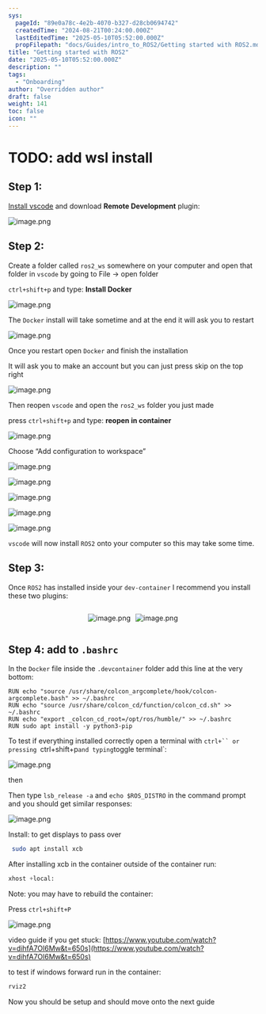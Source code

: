 ```yaml
---
sys:
  pageId: "89e0a78c-4e2b-4070-b327-d28cb0694742"
  createdTime: "2024-08-21T00:24:00.000Z"
  lastEditedTime: "2025-05-10T05:52:00.000Z"
  propFilepath: "docs/Guides/intro_to_ROS2/Getting started with ROS2.md"
title: "Getting started with ROS2"
date: "2025-05-10T05:52:00.000Z"
description: ""
tags:
  - "Onboarding"
author: "Overridden author"
draft: false
weight: 141
toc: false
icon: ""
---
```


# TODO: add wsl install

## Step 1:

[Install vscode](https://code.visualstudio.com/download) and download **Remote Development** plugin:

![image.png](https://prod-files-secure.s3.us-west-2.amazonaws.com/d518164a-d88e-44d1-a4ee-3adb3bd8bce0/efb52993-1881-4a40-b95e-6f020334f022/image.png?X-Amz-Algorithm=AWS4-HMAC-SHA256&X-Amz-Content-Sha256=UNSIGNED-PAYLOAD&X-Amz-Credential=ASIAZI2LB466SDPAUBX3%2F20250514%2Fus-west-2%2Fs3%2Faws4_request&X-Amz-Date=20250514T033430Z&X-Amz-Expires=3600&X-Amz-Security-Token=IQoJb3JpZ2luX2VjEFMaCXVzLXdlc3QtMiJIMEYCIQCBUUlnQp1iadFUBoyC%2FNTrLKSWFhpD4GdSEj87gvAJGwIhALrCrczSeLLqSDyV%2FzNvwOcsOM%2ByHUnm65cUB87KGBXZKogECPz%2F%2F%2F%2F%2F%2F%2F%2F%2F%2FwEQABoMNjM3NDIzMTgzODA1IgwCiFb3TSrA2mv1m48q3APQB0uR0wJch58Y3raco%2F4zPkLZ1P6VSNh5aoDT1K3DXFPgfiBIZt%2FtulyiX%2B5s%2FazlTZewkbF6CofoYCj5tXzg8%2FrDbrxTZoImsZad8BBDFqRNZJxrqAj52UQUS4pSDnm6QTosC6j%2BrXDx7u0rbkvnzgQzvJYnoNYOp1vF8W3y7HC1T6ot9R%2FjO%2FkXsORfHP2x8VvXPQcnnIokZkL8pXVsjufsxCUknDPzVOZfWfnJHN8Pe8nIhEztbuk6jbwtRk2El4cc2HaiixYxgZKtb%2FllOTKk6csCF3XxxEyX409quZVdVrAG9soWUoOeSivW3RQYbczgpj9D1iSsPfzIQRMX%2BeWuHRdqHi7xgmHc9Zk%2BnSz9BRQTQj%2FzH10WjcrqtxOlU2NQ8pDSpnF31CuEX%2FvFH9keKvnWYUfxc9%2FMm4osWJKWJEtCZ24vGG9pb9zAU%2BVjFk3hcdRUh%2FFARWDqUE8Eo7BtJFLu1mKo1O7V4bK0%2BuNiCm207esp328wP7JfiOTRnGjr9WSgCcYN2LyBz9KCfqEQgg9yK9PzqyGw034YrbqYwDI76FilyYfD8MXIvUvjVVPACXGLyTvEZjfq9xLS2Kq32l936z0V2BCf9WiX92iBpGz5Jun%2FUUcBujCkiJDBBjqkAVvim5yoVYcEjYfLEVWpKNz5i%2F4x8fEgikgSMVW4YwOeMj%2FeI3vAQt5307tEfxeldKX5uDYwFVR7iyxQBvYGc4YqtqERHEEAhrVTyTRZcu48cTKEP6QVbBUtE2VMIKyztigXa10KG1XTbgT1WfjIvO0miDnez9s%2B9zhjoNxmUV5dGBpPqvBCntiz55rqvuNcSIOJBuMYVucOuGD13Q121I3QNOJq&X-Amz-Signature=7aff3aa182e209a6e233fd46c0fe9bd1be6f55df7424ef1790811c8b12e143f6&X-Amz-SignedHeaders=host&x-id=GetObject)

## Step 2:

Create a folder called `ros2_ws` somewhere on your computer and open that folder in `vscode` by going to File → open folder 

`ctrl+shift+p` and type: **Install Docker**

![image.png](https://prod-files-secure.s3.us-west-2.amazonaws.com/d518164a-d88e-44d1-a4ee-3adb3bd8bce0/2269dc0e-1cd5-47ff-bceb-c04ad9b2eab0/image.png?X-Amz-Algorithm=AWS4-HMAC-SHA256&X-Amz-Content-Sha256=UNSIGNED-PAYLOAD&X-Amz-Credential=ASIAZI2LB466SDPAUBX3%2F20250514%2Fus-west-2%2Fs3%2Faws4_request&X-Amz-Date=20250514T033430Z&X-Amz-Expires=3600&X-Amz-Security-Token=IQoJb3JpZ2luX2VjEFMaCXVzLXdlc3QtMiJIMEYCIQCBUUlnQp1iadFUBoyC%2FNTrLKSWFhpD4GdSEj87gvAJGwIhALrCrczSeLLqSDyV%2FzNvwOcsOM%2ByHUnm65cUB87KGBXZKogECPz%2F%2F%2F%2F%2F%2F%2F%2F%2F%2FwEQABoMNjM3NDIzMTgzODA1IgwCiFb3TSrA2mv1m48q3APQB0uR0wJch58Y3raco%2F4zPkLZ1P6VSNh5aoDT1K3DXFPgfiBIZt%2FtulyiX%2B5s%2FazlTZewkbF6CofoYCj5tXzg8%2FrDbrxTZoImsZad8BBDFqRNZJxrqAj52UQUS4pSDnm6QTosC6j%2BrXDx7u0rbkvnzgQzvJYnoNYOp1vF8W3y7HC1T6ot9R%2FjO%2FkXsORfHP2x8VvXPQcnnIokZkL8pXVsjufsxCUknDPzVOZfWfnJHN8Pe8nIhEztbuk6jbwtRk2El4cc2HaiixYxgZKtb%2FllOTKk6csCF3XxxEyX409quZVdVrAG9soWUoOeSivW3RQYbczgpj9D1iSsPfzIQRMX%2BeWuHRdqHi7xgmHc9Zk%2BnSz9BRQTQj%2FzH10WjcrqtxOlU2NQ8pDSpnF31CuEX%2FvFH9keKvnWYUfxc9%2FMm4osWJKWJEtCZ24vGG9pb9zAU%2BVjFk3hcdRUh%2FFARWDqUE8Eo7BtJFLu1mKo1O7V4bK0%2BuNiCm207esp328wP7JfiOTRnGjr9WSgCcYN2LyBz9KCfqEQgg9yK9PzqyGw034YrbqYwDI76FilyYfD8MXIvUvjVVPACXGLyTvEZjfq9xLS2Kq32l936z0V2BCf9WiX92iBpGz5Jun%2FUUcBujCkiJDBBjqkAVvim5yoVYcEjYfLEVWpKNz5i%2F4x8fEgikgSMVW4YwOeMj%2FeI3vAQt5307tEfxeldKX5uDYwFVR7iyxQBvYGc4YqtqERHEEAhrVTyTRZcu48cTKEP6QVbBUtE2VMIKyztigXa10KG1XTbgT1WfjIvO0miDnez9s%2B9zhjoNxmUV5dGBpPqvBCntiz55rqvuNcSIOJBuMYVucOuGD13Q121I3QNOJq&X-Amz-Signature=e75dce03c18acf4114465d5152786271fee5a5f44a821f9f38618f6b1ad80a6e&X-Amz-SignedHeaders=host&x-id=GetObject)

The `Docker` install will take sometime and at the end it will ask you to restart

![image.png](https://prod-files-secure.s3.us-west-2.amazonaws.com/d518164a-d88e-44d1-a4ee-3adb3bd8bce0/ed233f78-be33-4b1f-b89c-9c346c0e961e/image.png?X-Amz-Algorithm=AWS4-HMAC-SHA256&X-Amz-Content-Sha256=UNSIGNED-PAYLOAD&X-Amz-Credential=ASIAZI2LB466SDPAUBX3%2F20250514%2Fus-west-2%2Fs3%2Faws4_request&X-Amz-Date=20250514T033430Z&X-Amz-Expires=3600&X-Amz-Security-Token=IQoJb3JpZ2luX2VjEFMaCXVzLXdlc3QtMiJIMEYCIQCBUUlnQp1iadFUBoyC%2FNTrLKSWFhpD4GdSEj87gvAJGwIhALrCrczSeLLqSDyV%2FzNvwOcsOM%2ByHUnm65cUB87KGBXZKogECPz%2F%2F%2F%2F%2F%2F%2F%2F%2F%2FwEQABoMNjM3NDIzMTgzODA1IgwCiFb3TSrA2mv1m48q3APQB0uR0wJch58Y3raco%2F4zPkLZ1P6VSNh5aoDT1K3DXFPgfiBIZt%2FtulyiX%2B5s%2FazlTZewkbF6CofoYCj5tXzg8%2FrDbrxTZoImsZad8BBDFqRNZJxrqAj52UQUS4pSDnm6QTosC6j%2BrXDx7u0rbkvnzgQzvJYnoNYOp1vF8W3y7HC1T6ot9R%2FjO%2FkXsORfHP2x8VvXPQcnnIokZkL8pXVsjufsxCUknDPzVOZfWfnJHN8Pe8nIhEztbuk6jbwtRk2El4cc2HaiixYxgZKtb%2FllOTKk6csCF3XxxEyX409quZVdVrAG9soWUoOeSivW3RQYbczgpj9D1iSsPfzIQRMX%2BeWuHRdqHi7xgmHc9Zk%2BnSz9BRQTQj%2FzH10WjcrqtxOlU2NQ8pDSpnF31CuEX%2FvFH9keKvnWYUfxc9%2FMm4osWJKWJEtCZ24vGG9pb9zAU%2BVjFk3hcdRUh%2FFARWDqUE8Eo7BtJFLu1mKo1O7V4bK0%2BuNiCm207esp328wP7JfiOTRnGjr9WSgCcYN2LyBz9KCfqEQgg9yK9PzqyGw034YrbqYwDI76FilyYfD8MXIvUvjVVPACXGLyTvEZjfq9xLS2Kq32l936z0V2BCf9WiX92iBpGz5Jun%2FUUcBujCkiJDBBjqkAVvim5yoVYcEjYfLEVWpKNz5i%2F4x8fEgikgSMVW4YwOeMj%2FeI3vAQt5307tEfxeldKX5uDYwFVR7iyxQBvYGc4YqtqERHEEAhrVTyTRZcu48cTKEP6QVbBUtE2VMIKyztigXa10KG1XTbgT1WfjIvO0miDnez9s%2B9zhjoNxmUV5dGBpPqvBCntiz55rqvuNcSIOJBuMYVucOuGD13Q121I3QNOJq&X-Amz-Signature=374702ab643d890802e0a29071392133d3a08f460610a05f716c5c4b7a3ceb53&X-Amz-SignedHeaders=host&x-id=GetObject)

Once you restart open `Docker` and finish the installation

It will ask you to make an account but you can just press skip on the top right

![image.png](https://prod-files-secure.s3.us-west-2.amazonaws.com/d518164a-d88e-44d1-a4ee-3adb3bd8bce0/21010ad9-1659-4fd9-9f59-9932a09b2a3d/image.png?X-Amz-Algorithm=AWS4-HMAC-SHA256&X-Amz-Content-Sha256=UNSIGNED-PAYLOAD&X-Amz-Credential=ASIAZI2LB466SDPAUBX3%2F20250514%2Fus-west-2%2Fs3%2Faws4_request&X-Amz-Date=20250514T033430Z&X-Amz-Expires=3600&X-Amz-Security-Token=IQoJb3JpZ2luX2VjEFMaCXVzLXdlc3QtMiJIMEYCIQCBUUlnQp1iadFUBoyC%2FNTrLKSWFhpD4GdSEj87gvAJGwIhALrCrczSeLLqSDyV%2FzNvwOcsOM%2ByHUnm65cUB87KGBXZKogECPz%2F%2F%2F%2F%2F%2F%2F%2F%2F%2FwEQABoMNjM3NDIzMTgzODA1IgwCiFb3TSrA2mv1m48q3APQB0uR0wJch58Y3raco%2F4zPkLZ1P6VSNh5aoDT1K3DXFPgfiBIZt%2FtulyiX%2B5s%2FazlTZewkbF6CofoYCj5tXzg8%2FrDbrxTZoImsZad8BBDFqRNZJxrqAj52UQUS4pSDnm6QTosC6j%2BrXDx7u0rbkvnzgQzvJYnoNYOp1vF8W3y7HC1T6ot9R%2FjO%2FkXsORfHP2x8VvXPQcnnIokZkL8pXVsjufsxCUknDPzVOZfWfnJHN8Pe8nIhEztbuk6jbwtRk2El4cc2HaiixYxgZKtb%2FllOTKk6csCF3XxxEyX409quZVdVrAG9soWUoOeSivW3RQYbczgpj9D1iSsPfzIQRMX%2BeWuHRdqHi7xgmHc9Zk%2BnSz9BRQTQj%2FzH10WjcrqtxOlU2NQ8pDSpnF31CuEX%2FvFH9keKvnWYUfxc9%2FMm4osWJKWJEtCZ24vGG9pb9zAU%2BVjFk3hcdRUh%2FFARWDqUE8Eo7BtJFLu1mKo1O7V4bK0%2BuNiCm207esp328wP7JfiOTRnGjr9WSgCcYN2LyBz9KCfqEQgg9yK9PzqyGw034YrbqYwDI76FilyYfD8MXIvUvjVVPACXGLyTvEZjfq9xLS2Kq32l936z0V2BCf9WiX92iBpGz5Jun%2FUUcBujCkiJDBBjqkAVvim5yoVYcEjYfLEVWpKNz5i%2F4x8fEgikgSMVW4YwOeMj%2FeI3vAQt5307tEfxeldKX5uDYwFVR7iyxQBvYGc4YqtqERHEEAhrVTyTRZcu48cTKEP6QVbBUtE2VMIKyztigXa10KG1XTbgT1WfjIvO0miDnez9s%2B9zhjoNxmUV5dGBpPqvBCntiz55rqvuNcSIOJBuMYVucOuGD13Q121I3QNOJq&X-Amz-Signature=72a9b51ee3e6ed7a758b5a23c92a72f7edaf57c1eaae5240abf15e4241bb1612&X-Amz-SignedHeaders=host&x-id=GetObject)

Then reopen `vscode` and open the `ros2_ws` folder you just made

press `ctrl+shift+p` and type: **reopen in container**

![image.png](https://prod-files-secure.s3.us-west-2.amazonaws.com/d518164a-d88e-44d1-a4ee-3adb3bd8bce0/4e93b8c2-41ad-488c-8095-c74205196118/image.png?X-Amz-Algorithm=AWS4-HMAC-SHA256&X-Amz-Content-Sha256=UNSIGNED-PAYLOAD&X-Amz-Credential=ASIAZI2LB466SDPAUBX3%2F20250514%2Fus-west-2%2Fs3%2Faws4_request&X-Amz-Date=20250514T033430Z&X-Amz-Expires=3600&X-Amz-Security-Token=IQoJb3JpZ2luX2VjEFMaCXVzLXdlc3QtMiJIMEYCIQCBUUlnQp1iadFUBoyC%2FNTrLKSWFhpD4GdSEj87gvAJGwIhALrCrczSeLLqSDyV%2FzNvwOcsOM%2ByHUnm65cUB87KGBXZKogECPz%2F%2F%2F%2F%2F%2F%2F%2F%2F%2FwEQABoMNjM3NDIzMTgzODA1IgwCiFb3TSrA2mv1m48q3APQB0uR0wJch58Y3raco%2F4zPkLZ1P6VSNh5aoDT1K3DXFPgfiBIZt%2FtulyiX%2B5s%2FazlTZewkbF6CofoYCj5tXzg8%2FrDbrxTZoImsZad8BBDFqRNZJxrqAj52UQUS4pSDnm6QTosC6j%2BrXDx7u0rbkvnzgQzvJYnoNYOp1vF8W3y7HC1T6ot9R%2FjO%2FkXsORfHP2x8VvXPQcnnIokZkL8pXVsjufsxCUknDPzVOZfWfnJHN8Pe8nIhEztbuk6jbwtRk2El4cc2HaiixYxgZKtb%2FllOTKk6csCF3XxxEyX409quZVdVrAG9soWUoOeSivW3RQYbczgpj9D1iSsPfzIQRMX%2BeWuHRdqHi7xgmHc9Zk%2BnSz9BRQTQj%2FzH10WjcrqtxOlU2NQ8pDSpnF31CuEX%2FvFH9keKvnWYUfxc9%2FMm4osWJKWJEtCZ24vGG9pb9zAU%2BVjFk3hcdRUh%2FFARWDqUE8Eo7BtJFLu1mKo1O7V4bK0%2BuNiCm207esp328wP7JfiOTRnGjr9WSgCcYN2LyBz9KCfqEQgg9yK9PzqyGw034YrbqYwDI76FilyYfD8MXIvUvjVVPACXGLyTvEZjfq9xLS2Kq32l936z0V2BCf9WiX92iBpGz5Jun%2FUUcBujCkiJDBBjqkAVvim5yoVYcEjYfLEVWpKNz5i%2F4x8fEgikgSMVW4YwOeMj%2FeI3vAQt5307tEfxeldKX5uDYwFVR7iyxQBvYGc4YqtqERHEEAhrVTyTRZcu48cTKEP6QVbBUtE2VMIKyztigXa10KG1XTbgT1WfjIvO0miDnez9s%2B9zhjoNxmUV5dGBpPqvBCntiz55rqvuNcSIOJBuMYVucOuGD13Q121I3QNOJq&X-Amz-Signature=7732a89b1c320c9689800520f39ff9deae28e92d73ff158066bf4f89577927e9&X-Amz-SignedHeaders=host&x-id=GetObject)

Choose “Add configuration to workspace”

![image.png](https://prod-files-secure.s3.us-west-2.amazonaws.com/d518164a-d88e-44d1-a4ee-3adb3bd8bce0/9560b282-5060-4989-ba37-97e7b2c22476/image.png?X-Amz-Algorithm=AWS4-HMAC-SHA256&X-Amz-Content-Sha256=UNSIGNED-PAYLOAD&X-Amz-Credential=ASIAZI2LB466SDPAUBX3%2F20250514%2Fus-west-2%2Fs3%2Faws4_request&X-Amz-Date=20250514T033430Z&X-Amz-Expires=3600&X-Amz-Security-Token=IQoJb3JpZ2luX2VjEFMaCXVzLXdlc3QtMiJIMEYCIQCBUUlnQp1iadFUBoyC%2FNTrLKSWFhpD4GdSEj87gvAJGwIhALrCrczSeLLqSDyV%2FzNvwOcsOM%2ByHUnm65cUB87KGBXZKogECPz%2F%2F%2F%2F%2F%2F%2F%2F%2F%2FwEQABoMNjM3NDIzMTgzODA1IgwCiFb3TSrA2mv1m48q3APQB0uR0wJch58Y3raco%2F4zPkLZ1P6VSNh5aoDT1K3DXFPgfiBIZt%2FtulyiX%2B5s%2FazlTZewkbF6CofoYCj5tXzg8%2FrDbrxTZoImsZad8BBDFqRNZJxrqAj52UQUS4pSDnm6QTosC6j%2BrXDx7u0rbkvnzgQzvJYnoNYOp1vF8W3y7HC1T6ot9R%2FjO%2FkXsORfHP2x8VvXPQcnnIokZkL8pXVsjufsxCUknDPzVOZfWfnJHN8Pe8nIhEztbuk6jbwtRk2El4cc2HaiixYxgZKtb%2FllOTKk6csCF3XxxEyX409quZVdVrAG9soWUoOeSivW3RQYbczgpj9D1iSsPfzIQRMX%2BeWuHRdqHi7xgmHc9Zk%2BnSz9BRQTQj%2FzH10WjcrqtxOlU2NQ8pDSpnF31CuEX%2FvFH9keKvnWYUfxc9%2FMm4osWJKWJEtCZ24vGG9pb9zAU%2BVjFk3hcdRUh%2FFARWDqUE8Eo7BtJFLu1mKo1O7V4bK0%2BuNiCm207esp328wP7JfiOTRnGjr9WSgCcYN2LyBz9KCfqEQgg9yK9PzqyGw034YrbqYwDI76FilyYfD8MXIvUvjVVPACXGLyTvEZjfq9xLS2Kq32l936z0V2BCf9WiX92iBpGz5Jun%2FUUcBujCkiJDBBjqkAVvim5yoVYcEjYfLEVWpKNz5i%2F4x8fEgikgSMVW4YwOeMj%2FeI3vAQt5307tEfxeldKX5uDYwFVR7iyxQBvYGc4YqtqERHEEAhrVTyTRZcu48cTKEP6QVbBUtE2VMIKyztigXa10KG1XTbgT1WfjIvO0miDnez9s%2B9zhjoNxmUV5dGBpPqvBCntiz55rqvuNcSIOJBuMYVucOuGD13Q121I3QNOJq&X-Amz-Signature=f702e5d115f86ea3cba98493f829c5e6c07f124e08ec14df09bdf342e52abac9&X-Amz-SignedHeaders=host&x-id=GetObject)

![image.png](https://prod-files-secure.s3.us-west-2.amazonaws.com/d518164a-d88e-44d1-a4ee-3adb3bd8bce0/2ee63f81-886b-48e8-a553-dc6e5eac99e4/image.png?X-Amz-Algorithm=AWS4-HMAC-SHA256&X-Amz-Content-Sha256=UNSIGNED-PAYLOAD&X-Amz-Credential=ASIAZI2LB466SDPAUBX3%2F20250514%2Fus-west-2%2Fs3%2Faws4_request&X-Amz-Date=20250514T033430Z&X-Amz-Expires=3600&X-Amz-Security-Token=IQoJb3JpZ2luX2VjEFMaCXVzLXdlc3QtMiJIMEYCIQCBUUlnQp1iadFUBoyC%2FNTrLKSWFhpD4GdSEj87gvAJGwIhALrCrczSeLLqSDyV%2FzNvwOcsOM%2ByHUnm65cUB87KGBXZKogECPz%2F%2F%2F%2F%2F%2F%2F%2F%2F%2FwEQABoMNjM3NDIzMTgzODA1IgwCiFb3TSrA2mv1m48q3APQB0uR0wJch58Y3raco%2F4zPkLZ1P6VSNh5aoDT1K3DXFPgfiBIZt%2FtulyiX%2B5s%2FazlTZewkbF6CofoYCj5tXzg8%2FrDbrxTZoImsZad8BBDFqRNZJxrqAj52UQUS4pSDnm6QTosC6j%2BrXDx7u0rbkvnzgQzvJYnoNYOp1vF8W3y7HC1T6ot9R%2FjO%2FkXsORfHP2x8VvXPQcnnIokZkL8pXVsjufsxCUknDPzVOZfWfnJHN8Pe8nIhEztbuk6jbwtRk2El4cc2HaiixYxgZKtb%2FllOTKk6csCF3XxxEyX409quZVdVrAG9soWUoOeSivW3RQYbczgpj9D1iSsPfzIQRMX%2BeWuHRdqHi7xgmHc9Zk%2BnSz9BRQTQj%2FzH10WjcrqtxOlU2NQ8pDSpnF31CuEX%2FvFH9keKvnWYUfxc9%2FMm4osWJKWJEtCZ24vGG9pb9zAU%2BVjFk3hcdRUh%2FFARWDqUE8Eo7BtJFLu1mKo1O7V4bK0%2BuNiCm207esp328wP7JfiOTRnGjr9WSgCcYN2LyBz9KCfqEQgg9yK9PzqyGw034YrbqYwDI76FilyYfD8MXIvUvjVVPACXGLyTvEZjfq9xLS2Kq32l936z0V2BCf9WiX92iBpGz5Jun%2FUUcBujCkiJDBBjqkAVvim5yoVYcEjYfLEVWpKNz5i%2F4x8fEgikgSMVW4YwOeMj%2FeI3vAQt5307tEfxeldKX5uDYwFVR7iyxQBvYGc4YqtqERHEEAhrVTyTRZcu48cTKEP6QVbBUtE2VMIKyztigXa10KG1XTbgT1WfjIvO0miDnez9s%2B9zhjoNxmUV5dGBpPqvBCntiz55rqvuNcSIOJBuMYVucOuGD13Q121I3QNOJq&X-Amz-Signature=d8cb4c7e58c5bf19ecdc662dc1b35d2979de81caf7a5471883e049470bb22ddc&X-Amz-SignedHeaders=host&x-id=GetObject)

![image.png](https://prod-files-secure.s3.us-west-2.amazonaws.com/d518164a-d88e-44d1-a4ee-3adb3bd8bce0/ae1580b2-b048-407e-aed9-b584224a7a04/image.png?X-Amz-Algorithm=AWS4-HMAC-SHA256&X-Amz-Content-Sha256=UNSIGNED-PAYLOAD&X-Amz-Credential=ASIAZI2LB466SDPAUBX3%2F20250514%2Fus-west-2%2Fs3%2Faws4_request&X-Amz-Date=20250514T033430Z&X-Amz-Expires=3600&X-Amz-Security-Token=IQoJb3JpZ2luX2VjEFMaCXVzLXdlc3QtMiJIMEYCIQCBUUlnQp1iadFUBoyC%2FNTrLKSWFhpD4GdSEj87gvAJGwIhALrCrczSeLLqSDyV%2FzNvwOcsOM%2ByHUnm65cUB87KGBXZKogECPz%2F%2F%2F%2F%2F%2F%2F%2F%2F%2FwEQABoMNjM3NDIzMTgzODA1IgwCiFb3TSrA2mv1m48q3APQB0uR0wJch58Y3raco%2F4zPkLZ1P6VSNh5aoDT1K3DXFPgfiBIZt%2FtulyiX%2B5s%2FazlTZewkbF6CofoYCj5tXzg8%2FrDbrxTZoImsZad8BBDFqRNZJxrqAj52UQUS4pSDnm6QTosC6j%2BrXDx7u0rbkvnzgQzvJYnoNYOp1vF8W3y7HC1T6ot9R%2FjO%2FkXsORfHP2x8VvXPQcnnIokZkL8pXVsjufsxCUknDPzVOZfWfnJHN8Pe8nIhEztbuk6jbwtRk2El4cc2HaiixYxgZKtb%2FllOTKk6csCF3XxxEyX409quZVdVrAG9soWUoOeSivW3RQYbczgpj9D1iSsPfzIQRMX%2BeWuHRdqHi7xgmHc9Zk%2BnSz9BRQTQj%2FzH10WjcrqtxOlU2NQ8pDSpnF31CuEX%2FvFH9keKvnWYUfxc9%2FMm4osWJKWJEtCZ24vGG9pb9zAU%2BVjFk3hcdRUh%2FFARWDqUE8Eo7BtJFLu1mKo1O7V4bK0%2BuNiCm207esp328wP7JfiOTRnGjr9WSgCcYN2LyBz9KCfqEQgg9yK9PzqyGw034YrbqYwDI76FilyYfD8MXIvUvjVVPACXGLyTvEZjfq9xLS2Kq32l936z0V2BCf9WiX92iBpGz5Jun%2FUUcBujCkiJDBBjqkAVvim5yoVYcEjYfLEVWpKNz5i%2F4x8fEgikgSMVW4YwOeMj%2FeI3vAQt5307tEfxeldKX5uDYwFVR7iyxQBvYGc4YqtqERHEEAhrVTyTRZcu48cTKEP6QVbBUtE2VMIKyztigXa10KG1XTbgT1WfjIvO0miDnez9s%2B9zhjoNxmUV5dGBpPqvBCntiz55rqvuNcSIOJBuMYVucOuGD13Q121I3QNOJq&X-Amz-Signature=e654a70e9c6010473a40f09bb542702d28ac98a4f92c70fbd5f6f18ad32042c6&X-Amz-SignedHeaders=host&x-id=GetObject)

![image.png](https://prod-files-secure.s3.us-west-2.amazonaws.com/d518164a-d88e-44d1-a4ee-3adb3bd8bce0/53255b28-f75e-430f-b9e3-c0ac8577e42b/image.png?X-Amz-Algorithm=AWS4-HMAC-SHA256&X-Amz-Content-Sha256=UNSIGNED-PAYLOAD&X-Amz-Credential=ASIAZI2LB466SDPAUBX3%2F20250514%2Fus-west-2%2Fs3%2Faws4_request&X-Amz-Date=20250514T033430Z&X-Amz-Expires=3600&X-Amz-Security-Token=IQoJb3JpZ2luX2VjEFMaCXVzLXdlc3QtMiJIMEYCIQCBUUlnQp1iadFUBoyC%2FNTrLKSWFhpD4GdSEj87gvAJGwIhALrCrczSeLLqSDyV%2FzNvwOcsOM%2ByHUnm65cUB87KGBXZKogECPz%2F%2F%2F%2F%2F%2F%2F%2F%2F%2FwEQABoMNjM3NDIzMTgzODA1IgwCiFb3TSrA2mv1m48q3APQB0uR0wJch58Y3raco%2F4zPkLZ1P6VSNh5aoDT1K3DXFPgfiBIZt%2FtulyiX%2B5s%2FazlTZewkbF6CofoYCj5tXzg8%2FrDbrxTZoImsZad8BBDFqRNZJxrqAj52UQUS4pSDnm6QTosC6j%2BrXDx7u0rbkvnzgQzvJYnoNYOp1vF8W3y7HC1T6ot9R%2FjO%2FkXsORfHP2x8VvXPQcnnIokZkL8pXVsjufsxCUknDPzVOZfWfnJHN8Pe8nIhEztbuk6jbwtRk2El4cc2HaiixYxgZKtb%2FllOTKk6csCF3XxxEyX409quZVdVrAG9soWUoOeSivW3RQYbczgpj9D1iSsPfzIQRMX%2BeWuHRdqHi7xgmHc9Zk%2BnSz9BRQTQj%2FzH10WjcrqtxOlU2NQ8pDSpnF31CuEX%2FvFH9keKvnWYUfxc9%2FMm4osWJKWJEtCZ24vGG9pb9zAU%2BVjFk3hcdRUh%2FFARWDqUE8Eo7BtJFLu1mKo1O7V4bK0%2BuNiCm207esp328wP7JfiOTRnGjr9WSgCcYN2LyBz9KCfqEQgg9yK9PzqyGw034YrbqYwDI76FilyYfD8MXIvUvjVVPACXGLyTvEZjfq9xLS2Kq32l936z0V2BCf9WiX92iBpGz5Jun%2FUUcBujCkiJDBBjqkAVvim5yoVYcEjYfLEVWpKNz5i%2F4x8fEgikgSMVW4YwOeMj%2FeI3vAQt5307tEfxeldKX5uDYwFVR7iyxQBvYGc4YqtqERHEEAhrVTyTRZcu48cTKEP6QVbBUtE2VMIKyztigXa10KG1XTbgT1WfjIvO0miDnez9s%2B9zhjoNxmUV5dGBpPqvBCntiz55rqvuNcSIOJBuMYVucOuGD13Q121I3QNOJq&X-Amz-Signature=1be40a03b0f929e88b68d2380b50de7481b4c6e8fe114c8cca2b8446423d5f34&X-Amz-SignedHeaders=host&x-id=GetObject)

![image.png](https://prod-files-secure.s3.us-west-2.amazonaws.com/d518164a-d88e-44d1-a4ee-3adb3bd8bce0/7c562767-5af9-4ffb-97d1-327bcdf4ee00/image.png?X-Amz-Algorithm=AWS4-HMAC-SHA256&X-Amz-Content-Sha256=UNSIGNED-PAYLOAD&X-Amz-Credential=ASIAZI2LB466SDPAUBX3%2F20250514%2Fus-west-2%2Fs3%2Faws4_request&X-Amz-Date=20250514T033430Z&X-Amz-Expires=3600&X-Amz-Security-Token=IQoJb3JpZ2luX2VjEFMaCXVzLXdlc3QtMiJIMEYCIQCBUUlnQp1iadFUBoyC%2FNTrLKSWFhpD4GdSEj87gvAJGwIhALrCrczSeLLqSDyV%2FzNvwOcsOM%2ByHUnm65cUB87KGBXZKogECPz%2F%2F%2F%2F%2F%2F%2F%2F%2F%2FwEQABoMNjM3NDIzMTgzODA1IgwCiFb3TSrA2mv1m48q3APQB0uR0wJch58Y3raco%2F4zPkLZ1P6VSNh5aoDT1K3DXFPgfiBIZt%2FtulyiX%2B5s%2FazlTZewkbF6CofoYCj5tXzg8%2FrDbrxTZoImsZad8BBDFqRNZJxrqAj52UQUS4pSDnm6QTosC6j%2BrXDx7u0rbkvnzgQzvJYnoNYOp1vF8W3y7HC1T6ot9R%2FjO%2FkXsORfHP2x8VvXPQcnnIokZkL8pXVsjufsxCUknDPzVOZfWfnJHN8Pe8nIhEztbuk6jbwtRk2El4cc2HaiixYxgZKtb%2FllOTKk6csCF3XxxEyX409quZVdVrAG9soWUoOeSivW3RQYbczgpj9D1iSsPfzIQRMX%2BeWuHRdqHi7xgmHc9Zk%2BnSz9BRQTQj%2FzH10WjcrqtxOlU2NQ8pDSpnF31CuEX%2FvFH9keKvnWYUfxc9%2FMm4osWJKWJEtCZ24vGG9pb9zAU%2BVjFk3hcdRUh%2FFARWDqUE8Eo7BtJFLu1mKo1O7V4bK0%2BuNiCm207esp328wP7JfiOTRnGjr9WSgCcYN2LyBz9KCfqEQgg9yK9PzqyGw034YrbqYwDI76FilyYfD8MXIvUvjVVPACXGLyTvEZjfq9xLS2Kq32l936z0V2BCf9WiX92iBpGz5Jun%2FUUcBujCkiJDBBjqkAVvim5yoVYcEjYfLEVWpKNz5i%2F4x8fEgikgSMVW4YwOeMj%2FeI3vAQt5307tEfxeldKX5uDYwFVR7iyxQBvYGc4YqtqERHEEAhrVTyTRZcu48cTKEP6QVbBUtE2VMIKyztigXa10KG1XTbgT1WfjIvO0miDnez9s%2B9zhjoNxmUV5dGBpPqvBCntiz55rqvuNcSIOJBuMYVucOuGD13Q121I3QNOJq&X-Amz-Signature=22f6a11e231b59eaeb1052358d0f585f541544e2d3ac6c15dd8375da081cad41&X-Amz-SignedHeaders=host&x-id=GetObject)

`vscode` will now install `ROS2` onto your computer so this may take some time.

## Step 3:

Once `ROS2` has installed inside your `dev-container` I recommend you install these two plugins:

<div style="display: flex;flex-direction: row; column-gap:10px; max-width: 630px;justify-content: center;">
<div>

![image.png](https://prod-files-secure.s3.us-west-2.amazonaws.com/d518164a-d88e-44d1-a4ee-3adb3bd8bce0/3fc3d550-5a54-4ba1-ba6b-faa01cdb7369/image.png?X-Amz-Algorithm=AWS4-HMAC-SHA256&X-Amz-Content-Sha256=UNSIGNED-PAYLOAD&X-Amz-Credential=ASIAZI2LB466RRZ7CULS%2F20250514%2Fus-west-2%2Fs3%2Faws4_request&X-Amz-Date=20250514T033435Z&X-Amz-Expires=3600&X-Amz-Security-Token=IQoJb3JpZ2luX2VjEFQaCXVzLXdlc3QtMiJHMEUCIQDNLQMvic1df2BYwaCbbubtag4rBfXPDTCFVTRUNW%2Be1wIgE2CRDKWgzGKbf9S7C6vBXZ220piG34g7d5E9dJAl2ZsqiAQI%2FP%2F%2F%2F%2F%2F%2F%2F%2F%2F%2FARAAGgw2Mzc0MjMxODM4MDUiDCYSItGVSo8Zh8iZmSrcAyJiaqKXGFmnOgF%2Fj9XL7u2PhOqhjAsD%2FGhZduwFBxN2FjdnsG3C9UR3ztyBd2Z1WFGOWGUPoVBzAsu60ed%2FBmxtwmDhdS2pwdMCbU27yW%2BQyTwOLz0YJPHifwJwyIxwU0QMYio6w34ihuZL1bcT2dcsLYRH5CDvpydzWLZBmHfDOEu7zwXceOVIxxk6iHsZ06omsyNE%2B4Y8OrSfCOUtXlaiNddbUIBh2ER29RaJo87gauY%2Bk9NbBPjMqbUK%2FwHqu%2BN0J8HgrcquYg68u2HL8%2BlAMhBrjTzYjsRKLbJi7cjLxzjfuhckBo0dtic4ZupuL%2F%2FEzQ%2BLQOsJKIO6mybF4jyT5R%2FgFNoGb6MP1JAY9O92MDWfRV2gqF%2FvZotRwKOizjNDVi2ENjUsAocNo47nbIkyKysejm%2FWw%2F0GlWYXJweTW3C4WSz98YuZBMGgxEJYNewCSbOA7WzdSRkiHSKqpT3QNUh3cFM1rnvkZ3XhIhzIFThudlkwbKxgR6QGofMzYDAcrW5obYYqR5tY2AQOMskg3jJSkkN8JGzu0NXzXd870HpP3WYbeG9EV%2BON6eyyH%2BLcQ9rAq9FjonZdcN%2FaoXVW3cWvKEee5iIeP4wnwcP7Gmvo80EzT46nQBn7MPWYkMEGOqUBUFdSFa0zoJGX5M%2FcbPtdryYuiZOKZaKE5Q404eYqKzy61c5IiK2AMoFl7CTVRb0Uwn9QvKDt3qLtKlFK2NRJ1ZTBDZ7sCQ5hialQuuspQBn%2BZVhF1wpCybxQ81qZ3cSAO473bLoV34Zkgws0%2B1SgOCJEMiQy8OwCPDnLkTt5b2w5EvMkxU7E1vmYBWGQ3xzSiHAbXffFDIX15PjI%2F3nGg1srxgFg&X-Amz-Signature=580f23ee92cfbcdf5ded3c4bc6b222d7ae9b0874ffc7f2857013182282a8bd88&X-Amz-SignedHeaders=host&x-id=GetObject)

</div>
<div>

![image.png](https://prod-files-secure.s3.us-west-2.amazonaws.com/d518164a-d88e-44d1-a4ee-3adb3bd8bce0/d994cc66-13c2-4093-a5a3-f84cf4601a82/image.png?X-Amz-Algorithm=AWS4-HMAC-SHA256&X-Amz-Content-Sha256=UNSIGNED-PAYLOAD&X-Amz-Credential=ASIAZI2LB4665CR46LZN%2F20250514%2Fus-west-2%2Fs3%2Faws4_request&X-Amz-Date=20250514T033435Z&X-Amz-Expires=3600&X-Amz-Security-Token=IQoJb3JpZ2luX2VjEFMaCXVzLXdlc3QtMiJGMEQCIFDDh%2BVx4aM45pgUAzupnHqxRe7eZVfnD%2FmGbKlwoB9sAiA3sPtOyzmq%2ByX3FLw%2BIdq0XwVxuf%2Bfm%2F%2FdIugiQDgFpCqIBAj8%2F%2F%2F%2F%2F%2F%2F%2F%2F%2F8BEAAaDDYzNzQyMzE4MzgwNSIMrnCDFczMEAJJH25%2BKtwDqTHfwIJnwG4B%2FNVTZJbr5AgmsZGp%2FOsGmBXZ0DMjT%2Fb%2B%2B%2BxDG4IPg71sk9Tf4363tkVoej1IAqCv28M9rtqEGVl1EYqm4HP5TmCNyomB4R8BaV4pW%2F9lkIJe4YPvSTad4UvkMPJbGuzM82n72elYBd8TryzjPNkMPmGUpCOrPjHU5pBluhV2ShEVeK90ceg5EoouWlQolRZcj2InSoo%2FGVsP2gu5FBPn4Kjk0bGEdeyjoXvOPs51RTR0noCikN5FSiZ%2F%2FDPOBakQ0DKp6KbnUBOJpLE6aL75GMmSc2ov66Ic3ki1PR9lXZGrDZeokO273HdT7nzhDDL8qxCJCAHx1MM3GYMP8fWAGvZOKSGcJK7oDOhqYAr7uB%2FrjZ1ViXA3iD7BlhxxaGWZ%2B5Af%2Bk7EM4ElvEyaP9gVq2Y3ebW09SGE6Kd1YKQh4aJN1YdTRlR3h4blPn77%2FSWXbX2uHgsyzTsDyhCQIKb8eZl0tfNbJU%2FYUh3u7WN0NxXEat4b84bEdajTpfzRglFkda93NycpaIC7ZHz9mUvanIClj%2BI%2BftKbuC9Jyk%2FSj7IRRGj2pWYNdAidCvdeo3Nqi2z1sm2OiyBA%2BIdfVLqjaqk4ExkPyHBDAj8o4oP2UutZfnQw74aQwQY6pgEVY9282KxSEX0Q8%2FKd72btYuwT8DwdEVcVgLkQgFT0IOuvhpgfGSLQBox%2FMh2FC6uEYOMQBvOWzGdAoyqzOkV%2B4P4Q2oo%2FB%2BnzspyTT2UaULLbVIfCJMJSmFoOfIdJIOfKYYAbFCf%2F2VFomU5ciQ%2BfngzC4yhP5p8h3dvep8QLPSDBycyM9n7imZ9829C7gYcskYQjSXQNB7uIlV8PQ5bWK9E%2BqlXi&X-Amz-Signature=311bfa388b1db34d117ed8537b0e21c38cdd7cd2d8af496728eea16a036ed260&X-Amz-SignedHeaders=host&x-id=GetObject)

</div>
</div>

## Step 4: add to `.bashrc`

In the `Docker` file inside the `.devcontainer` folder add this line at the very bottom: 

```docker
RUN echo "source /usr/share/colcon_argcomplete/hook/colcon-argcomplete.bash" >> ~/.bashrc
RUN echo "source /usr/share/colcon_cd/function/colcon_cd.sh" >> ~/.bashrc
RUN echo "export _colcon_cd_root=/opt/ros/humble/" >> ~/.bashrc
RUN sudo apt install -y python3-pip 
```

To test if everything installed correctly open a terminal with `ctrl+`` or pressing `ctrl+shift+p` and typing `toggle terminal`:

![image.png](https://prod-files-secure.s3.us-west-2.amazonaws.com/d518164a-d88e-44d1-a4ee-3adb3bd8bce0/6a4943d8-b04e-4c02-9a58-775f3384d1a5/image.png?X-Amz-Algorithm=AWS4-HMAC-SHA256&X-Amz-Content-Sha256=UNSIGNED-PAYLOAD&X-Amz-Credential=ASIAZI2LB466SDPAUBX3%2F20250514%2Fus-west-2%2Fs3%2Faws4_request&X-Amz-Date=20250514T033430Z&X-Amz-Expires=3600&X-Amz-Security-Token=IQoJb3JpZ2luX2VjEFMaCXVzLXdlc3QtMiJIMEYCIQCBUUlnQp1iadFUBoyC%2FNTrLKSWFhpD4GdSEj87gvAJGwIhALrCrczSeLLqSDyV%2FzNvwOcsOM%2ByHUnm65cUB87KGBXZKogECPz%2F%2F%2F%2F%2F%2F%2F%2F%2F%2FwEQABoMNjM3NDIzMTgzODA1IgwCiFb3TSrA2mv1m48q3APQB0uR0wJch58Y3raco%2F4zPkLZ1P6VSNh5aoDT1K3DXFPgfiBIZt%2FtulyiX%2B5s%2FazlTZewkbF6CofoYCj5tXzg8%2FrDbrxTZoImsZad8BBDFqRNZJxrqAj52UQUS4pSDnm6QTosC6j%2BrXDx7u0rbkvnzgQzvJYnoNYOp1vF8W3y7HC1T6ot9R%2FjO%2FkXsORfHP2x8VvXPQcnnIokZkL8pXVsjufsxCUknDPzVOZfWfnJHN8Pe8nIhEztbuk6jbwtRk2El4cc2HaiixYxgZKtb%2FllOTKk6csCF3XxxEyX409quZVdVrAG9soWUoOeSivW3RQYbczgpj9D1iSsPfzIQRMX%2BeWuHRdqHi7xgmHc9Zk%2BnSz9BRQTQj%2FzH10WjcrqtxOlU2NQ8pDSpnF31CuEX%2FvFH9keKvnWYUfxc9%2FMm4osWJKWJEtCZ24vGG9pb9zAU%2BVjFk3hcdRUh%2FFARWDqUE8Eo7BtJFLu1mKo1O7V4bK0%2BuNiCm207esp328wP7JfiOTRnGjr9WSgCcYN2LyBz9KCfqEQgg9yK9PzqyGw034YrbqYwDI76FilyYfD8MXIvUvjVVPACXGLyTvEZjfq9xLS2Kq32l936z0V2BCf9WiX92iBpGz5Jun%2FUUcBujCkiJDBBjqkAVvim5yoVYcEjYfLEVWpKNz5i%2F4x8fEgikgSMVW4YwOeMj%2FeI3vAQt5307tEfxeldKX5uDYwFVR7iyxQBvYGc4YqtqERHEEAhrVTyTRZcu48cTKEP6QVbBUtE2VMIKyztigXa10KG1XTbgT1WfjIvO0miDnez9s%2B9zhjoNxmUV5dGBpPqvBCntiz55rqvuNcSIOJBuMYVucOuGD13Q121I3QNOJq&X-Amz-Signature=b54309e961f7a65ce3b2879836be7adc5b29144ca7bbff7500d6c32ddc625fa1&X-Amz-SignedHeaders=host&x-id=GetObject)

then 

Then type `lsb_release -a` and `echo $ROS_DISTRO` in the command prompt and you should get similar responses:

![image.png](https://prod-files-secure.s3.us-west-2.amazonaws.com/d518164a-d88e-44d1-a4ee-3adb3bd8bce0/3e635dec-a805-4e85-8b9e-d000e5b71a4e/image.png?X-Amz-Algorithm=AWS4-HMAC-SHA256&X-Amz-Content-Sha256=UNSIGNED-PAYLOAD&X-Amz-Credential=ASIAZI2LB466SDPAUBX3%2F20250514%2Fus-west-2%2Fs3%2Faws4_request&X-Amz-Date=20250514T033430Z&X-Amz-Expires=3600&X-Amz-Security-Token=IQoJb3JpZ2luX2VjEFMaCXVzLXdlc3QtMiJIMEYCIQCBUUlnQp1iadFUBoyC%2FNTrLKSWFhpD4GdSEj87gvAJGwIhALrCrczSeLLqSDyV%2FzNvwOcsOM%2ByHUnm65cUB87KGBXZKogECPz%2F%2F%2F%2F%2F%2F%2F%2F%2F%2FwEQABoMNjM3NDIzMTgzODA1IgwCiFb3TSrA2mv1m48q3APQB0uR0wJch58Y3raco%2F4zPkLZ1P6VSNh5aoDT1K3DXFPgfiBIZt%2FtulyiX%2B5s%2FazlTZewkbF6CofoYCj5tXzg8%2FrDbrxTZoImsZad8BBDFqRNZJxrqAj52UQUS4pSDnm6QTosC6j%2BrXDx7u0rbkvnzgQzvJYnoNYOp1vF8W3y7HC1T6ot9R%2FjO%2FkXsORfHP2x8VvXPQcnnIokZkL8pXVsjufsxCUknDPzVOZfWfnJHN8Pe8nIhEztbuk6jbwtRk2El4cc2HaiixYxgZKtb%2FllOTKk6csCF3XxxEyX409quZVdVrAG9soWUoOeSivW3RQYbczgpj9D1iSsPfzIQRMX%2BeWuHRdqHi7xgmHc9Zk%2BnSz9BRQTQj%2FzH10WjcrqtxOlU2NQ8pDSpnF31CuEX%2FvFH9keKvnWYUfxc9%2FMm4osWJKWJEtCZ24vGG9pb9zAU%2BVjFk3hcdRUh%2FFARWDqUE8Eo7BtJFLu1mKo1O7V4bK0%2BuNiCm207esp328wP7JfiOTRnGjr9WSgCcYN2LyBz9KCfqEQgg9yK9PzqyGw034YrbqYwDI76FilyYfD8MXIvUvjVVPACXGLyTvEZjfq9xLS2Kq32l936z0V2BCf9WiX92iBpGz5Jun%2FUUcBujCkiJDBBjqkAVvim5yoVYcEjYfLEVWpKNz5i%2F4x8fEgikgSMVW4YwOeMj%2FeI3vAQt5307tEfxeldKX5uDYwFVR7iyxQBvYGc4YqtqERHEEAhrVTyTRZcu48cTKEP6QVbBUtE2VMIKyztigXa10KG1XTbgT1WfjIvO0miDnez9s%2B9zhjoNxmUV5dGBpPqvBCntiz55rqvuNcSIOJBuMYVucOuGD13Q121I3QNOJq&X-Amz-Signature=aaa34ad0856bca338eef02b2d4026a2b69752df6f47245036586d7f7876aec30&X-Amz-SignedHeaders=host&x-id=GetObject)

Install:  to get displays to pass over

```bash
 sudo apt install xcb
```

After installing xcb in the container outside of the container run:

```python
xhost +local:
```

Note: you may have to rebuild the container:

Press `ctrl+shift+P`

![image.png](https://prod-files-secure.s3.us-west-2.amazonaws.com/d518164a-d88e-44d1-a4ee-3adb3bd8bce0/6c2be660-2618-4c38-9c26-53554f7a0b7b/image.png?X-Amz-Algorithm=AWS4-HMAC-SHA256&X-Amz-Content-Sha256=UNSIGNED-PAYLOAD&X-Amz-Credential=ASIAZI2LB466SDPAUBX3%2F20250514%2Fus-west-2%2Fs3%2Faws4_request&X-Amz-Date=20250514T033430Z&X-Amz-Expires=3600&X-Amz-Security-Token=IQoJb3JpZ2luX2VjEFMaCXVzLXdlc3QtMiJIMEYCIQCBUUlnQp1iadFUBoyC%2FNTrLKSWFhpD4GdSEj87gvAJGwIhALrCrczSeLLqSDyV%2FzNvwOcsOM%2ByHUnm65cUB87KGBXZKogECPz%2F%2F%2F%2F%2F%2F%2F%2F%2F%2FwEQABoMNjM3NDIzMTgzODA1IgwCiFb3TSrA2mv1m48q3APQB0uR0wJch58Y3raco%2F4zPkLZ1P6VSNh5aoDT1K3DXFPgfiBIZt%2FtulyiX%2B5s%2FazlTZewkbF6CofoYCj5tXzg8%2FrDbrxTZoImsZad8BBDFqRNZJxrqAj52UQUS4pSDnm6QTosC6j%2BrXDx7u0rbkvnzgQzvJYnoNYOp1vF8W3y7HC1T6ot9R%2FjO%2FkXsORfHP2x8VvXPQcnnIokZkL8pXVsjufsxCUknDPzVOZfWfnJHN8Pe8nIhEztbuk6jbwtRk2El4cc2HaiixYxgZKtb%2FllOTKk6csCF3XxxEyX409quZVdVrAG9soWUoOeSivW3RQYbczgpj9D1iSsPfzIQRMX%2BeWuHRdqHi7xgmHc9Zk%2BnSz9BRQTQj%2FzH10WjcrqtxOlU2NQ8pDSpnF31CuEX%2FvFH9keKvnWYUfxc9%2FMm4osWJKWJEtCZ24vGG9pb9zAU%2BVjFk3hcdRUh%2FFARWDqUE8Eo7BtJFLu1mKo1O7V4bK0%2BuNiCm207esp328wP7JfiOTRnGjr9WSgCcYN2LyBz9KCfqEQgg9yK9PzqyGw034YrbqYwDI76FilyYfD8MXIvUvjVVPACXGLyTvEZjfq9xLS2Kq32l936z0V2BCf9WiX92iBpGz5Jun%2FUUcBujCkiJDBBjqkAVvim5yoVYcEjYfLEVWpKNz5i%2F4x8fEgikgSMVW4YwOeMj%2FeI3vAQt5307tEfxeldKX5uDYwFVR7iyxQBvYGc4YqtqERHEEAhrVTyTRZcu48cTKEP6QVbBUtE2VMIKyztigXa10KG1XTbgT1WfjIvO0miDnez9s%2B9zhjoNxmUV5dGBpPqvBCntiz55rqvuNcSIOJBuMYVucOuGD13Q121I3QNOJq&X-Amz-Signature=dfe75978a3355421945514b4ed95ef79b4e7273c8a99ca98992fcb432fb0ec67&X-Amz-SignedHeaders=host&x-id=GetObject)

video guide if you get stuck: [https://www.youtube.com/watch?v=dihfA7Ol6Mw&t=650s](https://www.youtube.com/watch?v=dihfA7Ol6Mw&t=650s)

to test if windows forward run in the container:

```bash
rviz2
```

Now you should be setup and should move onto the next guide 
